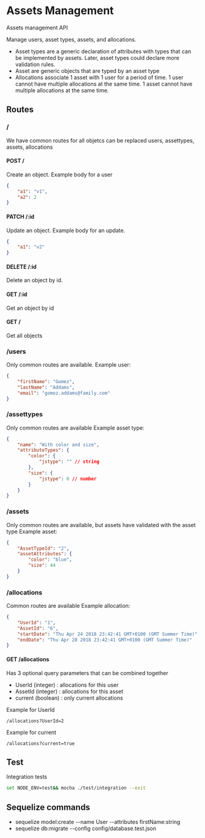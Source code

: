 # Assets Management
Assets management API

Manage users, asset types, assets, and allocations.
- Asset types are a generic declaration of attributes with types that can be implemented by assets.
Later, asset types could declare more validation rules.
- Asset are generic objects that are typed by an asset type
- Allocations associate 1 asset with 1 user for a period of time.
1 user cannot have multiple allocations at the same time.
1 asset cannot have multiple allocations at the same time.

## Routes

### /<endpoint>
We have common routes for all objetcs
<common> can be replaced users, assettypes, assets, allocations

#### POST /<endpoint>
Create an object.
Example body for a user
```json
{
	"a1": "v1",
	"a2": 2
}
```

#### PATCH /<endpoint>:id
Update an object.
Example body for an update.
```json
{
	"a1": "v2"
}
```

#### DELETE /<endpoint>:id
Delete an object by id.

#### GET /<endpoint>:id
Get an object by id

#### GET /<endpoint>
Get all objects

### /users
Only common routes are available.
Example user:
```json
{
	"firstName": "Gomez",
	"lastName": "Addams",
	"email": "gomez.addams@family.com"
}
```

### /assettypes
Only common routes are available
Example asset type:
```json
{
	"name": "With color and size",
	"attributeTypes": {
		"color": {
			"jstype": "" // string
		},
		"size": {
        	"jstype": 0 // number
        }
	}
}
```

### /assets
Only common routes are available, but assets have validated with the asset type
Example asset:
```json
{
	"AssetTypeId": "2",
	"assetAttributes": {
		"color": "blue",
		"size": 44
	}
}
```

### /allocations
Common routes are available
Example allocation:
```json
{
	"UserId": "1",
	"AssetId": "6",
	"startDate": "Thu Apr 24 2018 23:42:41 GMT+0100 (GMT Summer Time)",
	"endDate": "Thu Apr 28 2018 23:42:41 GMT+0100 (GMT Summer Time)"
}
```

#### GET /allocations
Has 3 optional query parameters that can be combined together
- UserId (integer) : allocations for this user
- AssetId (integer) : allocations for this asset
- current (boolean) : only current allocations

Example for UserId
```http request
/allocations?UserId=2
```
Example for current
```http request
/allocations?current=true
```

## Test

Integration tests
```bash
set NODE_ENV=test&& mocha ./test/integration --exit
```

## Sequelize commands

- sequelize model:create --name User --attributes firstName:string
- sequelize db:migrate --config config/database.test.json